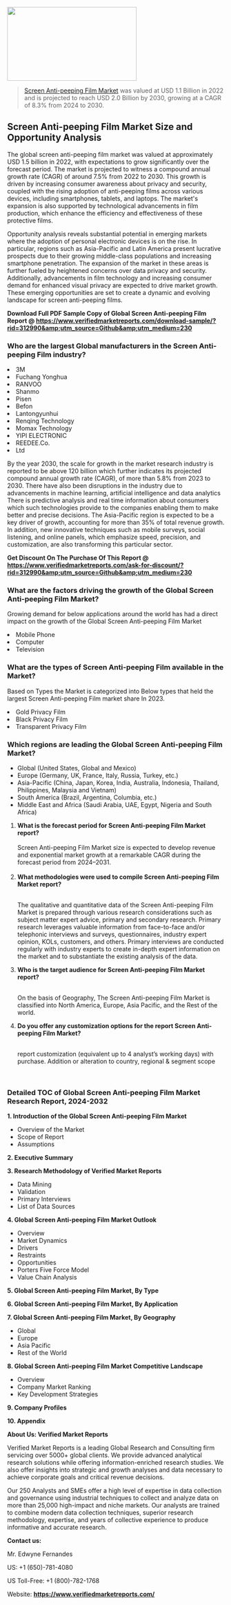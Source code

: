 <img src="https://ffe5etoiles.com/wp-content/uploads/2024/12/MST1-300x171.png" alt="" width="300" height="171" class="alignnone size-medium wp-image-20088" /><blockquote><p><p><a href="https://www.verifiedmarketreports.com/download-sample/?rid=312990&utm_source=Github&utm_medium=230" target="_blank">Screen Anti-peeping Film Market</a> was valued at USD 1.1 Billion in 2022 and is projected to reach USD 2.0 Billion by 2030, growing at a CAGR of 8.3% from 2024 to 2030.</p></blockquote><p><h2>Screen Anti-peeping Film Market Size and Opportunity Analysis</h2><p>The global screen anti-peeping film market was valued at approximately USD 1.5 billion in 2022, with expectations to grow significantly over the forecast period. The market is projected to witness a compound annual growth rate (CAGR) of around 7.5% from 2022 to 2030. This growth is driven by increasing consumer awareness about privacy and security, coupled with the rising adoption of anti-peeping films across various devices, including smartphones, tablets, and laptops. The market's expansion is also supported by technological advancements in film production, which enhance the efficiency and effectiveness of these protective films.</p><p>Opportunity analysis reveals substantial potential in emerging markets where the adoption of personal electronic devices is on the rise. In particular, regions such as Asia-Pacific and Latin America present lucrative prospects due to their growing middle-class populations and increasing smartphone penetration. The expansion of the market in these areas is further fueled by heightened concerns over data privacy and security. Additionally, advancements in film technology and increasing consumer demand for enhanced visual privacy are expected to drive market growth. These emerging opportunities are set to create a dynamic and evolving landscape for screen anti-peeping films.</p></p><p class=""><strong>Download Full PDF Sample Copy of Global Screen Anti-peeping Film Report @ <a href="https://www.verifiedmarketreports.com/download-sample/?rid=312990&amp;utm_source=Github&amp;utm_medium=230" target="_blank">https://www.verifiedmarketreports.com/download-sample/?rid=312990&amp;utm_source=Github&amp;utm_medium=230</a></strong></p><h3 id="" class="">Who are the largest Global manufacturers in the Screen Anti-peeping Film industry?</h3><p><li>3M</li><li> Fuchang Yonghua</li><li> RANVOO</li><li> Shanmo</li><li> Pisen</li><li> Befon</li><li> Lantongyunhui</li><li> Renqing Technology</li><li> Momax Technology</li><li> YIPI ELECTRONIC</li><li> REEDEE.Co.</li><li>Ltd</li></p><div class=""><div class="" dir="" data-message-author-role="" data-message-id="" data-message-model-slug=""><div class=""><div class=""><div class=""><div class="" dir="" data-message-author-role="" data-message-id="" data-message-model-slug=""><div class=""><div class=""><p>By the year 2030, the scale for growth in the market research industry is reported to be above 120 billion which further indicates its projected compound annual growth rate (CAGR), of more than 5.8% from 2023 to 2030. There have also been disruptions in the industry due to advancements in machine learning, artificial intelligence and data analytics There is predictive analysis and real time information about consumers which such technologies provide to the companies enabling them to make better and precise decisions. The Asia-Pacific region is expected to be a key driver of growth, accounting for more than 35% of total revenue growth. In addition, new innovative techniques such as mobile surveys, social listening, and online panels, which emphasize speed, precision, and customization, are also transforming this particular sector.</p><p><strong>Get Discount On The Purchase Of This Report @&nbsp; <a href="https://www.verifiedmarketreports.com/ask-for-discount/?rid=312990&amp;utm_source=Github&amp;utm_medium=230" target="_blank">https://www.verifiedmarketreports.com/ask-for-discount/?rid=312990&amp;utm_source=Github&amp;utm_medium=230</a></strong></p></div></div></div></div></div></div></div></div><h3 id="" class="">What are the factors driving the growth of the Global Screen Anti-peeping Film Market?</h3><p id="" class="">Growing demand for below applications around the world has had a direct impact on the growth of the Global Screen Anti-peeping Film Market</p><p id="" class=""><li>Mobile Phone</li><li> Computer</li><li> Television</li></p><h3 id="" class="">What are the types of Screen Anti-peeping Film available in the Market?</h3><p id="" class="">Based on Types the Market is categorized into Below types that held the largest Screen Anti-peeping Film market share In 2023.</p><p id="" class=""><li>Gold Privacy Film</li><li> Black Privacy Film</li><li> Transparent Privacy Film</li></p><h3 id="" class="">Which regions are leading the Global Screen Anti-peeping Film Market?</h3><ul><li>Global (United States, Global and Mexico)</li><li>Europe (Germany, UK, France, Italy, Russia, Turkey, etc.)</li><li>Asia-Pacific (China, Japan, Korea, India, Australia, Indonesia, Thailand, Philippines, Malaysia and Vietnam)</li><li>South America (Brazil, Argentina, Columbia, etc.)</li><li>Middle East and Africa (Saudi Arabia, UAE, Egypt, Nigeria and South Africa)</li></ul><p><ol><li><strong>What is the forecast period for Screen Anti-peeping Film Market report?<br /></strong><br /><span data-sheets-root="1" data-sheets-value="{&quot;1&quot;:2,&quot;2&quot;:&quot;XXXX size is expected to develop revenue and exponential market growth at a remarkable CAGR during the forecast period from 2024&ndash;2030.&quot;}" data-sheets-userformat="{&quot;2&quot;:12674,&quot;4&quot;:{&quot;1&quot;:2,&quot;2&quot;:16776960},&quot;10&quot;:2,&quot;11&quot;:0,&quot;15&quot;:&quot;Arial&quot;,&quot;16&quot;:12}">Screen Anti-peeping Film Market size is expected to develop revenue and exponential market growth at a remarkable CAGR during the forecast period from 2024&ndash;2031.</span><br /><br /></li><li><strong>What methodologies were used to compile Screen Anti-peeping Film Market report?<br /><br /></strong><p>The qualitative and quantitative data of the&nbsp;Screen Anti-peeping Film Market is prepared through various research considerations such as subject matter expert advice, primary and secondary research. Primary research leverages valuable information from face-to-face and/or telephonic interviews and surveys, questionnaires, industry expert opinion, KOLs, customers, and others. Primary interviews are conducted regularly with industry experts to create in-depth expert information on the market and to substantiate the existing analysis of the data.&nbsp;</p></li><li><strong>Who is the target audience for Screen Anti-peeping Film Market report?<br /><br /></strong><p>On the basis of Geography, The&nbsp;Screen Anti-peeping Film Market is classified into North America, Europe, Asia Pacific, and the Rest of the world.</p></li><li><strong>Do you offer any customization options for the report Screen Anti-peeping Film Market?<br /><br /></strong><p>report customization (equivalent up to 4 analyst&rsquo;s working days) with purchase. Addition or alteration to country, regional &amp; segment scope</p><p>&nbsp;</p></li></ol></p><h3 id="" class="">Detailed TOC of Global Screen Anti-peeping Film Market Research Report, 2024-2032</h3><p id="" class=""><strong>1. Introduction of the Global Screen Anti-peeping Film Market</strong></p><ul><li>Overview of the Market</li><li>Scope of Report</li><li>Assumptions</li></ul><p id="" class=""><strong>2. Executive Summary</strong></p><p id="" class=""><strong>3. Research Methodology of&nbsp;Verified Market Reports</strong></p><ul><li>Data Mining</li><li>Validation</li><li>Primary Interviews</li><li>List of Data Sources</li></ul><p id="" class=""><strong>4. Global Screen Anti-peeping Film Market Outlook</strong></p><ul><li>Overview</li><li>Market Dynamics</li><li>Drivers</li><li>Restraints</li><li>Opportunities</li><li>Porters Five Force Model</li><li>Value Chain Analysis</li></ul><p id="" class=""><strong>5. Global Screen Anti-peeping Film Market, By&nbsp;Type</strong></p><p id="" class=""><strong>6. Global Screen Anti-peeping Film Market, By Application</strong></p><p id="" class=""><strong>7. Global Screen Anti-peeping Film Market, By Geography</strong></p><ul><li>Global</li><li>Europe</li><li>Asia Pacific</li><li>Rest of the World</li></ul><p id="" class=""><strong>8. Global Screen Anti-peeping Film Market Competitive Landscape</strong></p><ul><li>Overview</li><li>Company Market Ranking</li><li>Key Development Strategies</li></ul><p id="" class=""><strong>9. Company Profiles</strong></p><p id="" class=""><strong>10. Appendix</strong></p><p id="" class=""><strong>About Us: Verified Market Reports</strong></p><p id="" class="">Verified Market Reports is a leading Global Research and Consulting firm servicing over 5000+ global clients. We provide advanced analytical research solutions while offering information-enriched research studies. We also offer insights into strategic and growth analyses and data necessary to achieve corporate goals and critical revenue decisions.</p><p id="" class="">Our 250 Analysts and SMEs offer a high level of expertise in data collection and governance using industrial techniques to collect and analyze data on more than 25,000 high-impact and niche markets. Our analysts are trained to combine modern data collection techniques, superior research methodology, expertise, and years of collective experience to produce informative and accurate research.</p><p id="" class=""><strong>Contact us:</strong></p><p id="" class="">Mr. Edwyne Fernandes</p><p id="" class="">US: +1 (650)-781-4080</p><p id="" class="">US Toll-Free: +1 (800)-782-1768</p><p id="" class="">Website: <a target="" data-test-app-aware-link=""><strong>https://www.verifiedmarketreports.com/</strong></a></p>
